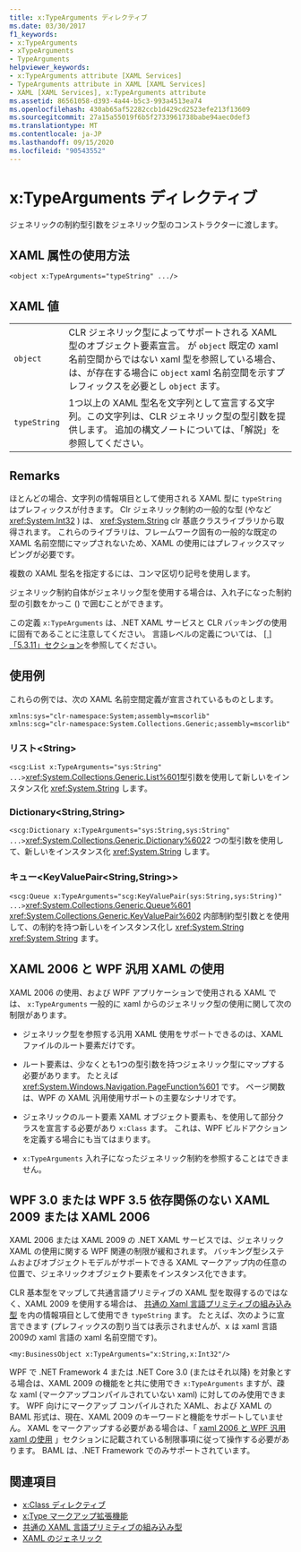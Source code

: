 ```yaml
---
title: x:TypeArguments ディレクティブ
ms.date: 03/30/2017
f1_keywords:
- x:TypeArguments
- xTypeArguments
- TypeArguments
helpviewer_keywords:
- x:TypeArguments attribute [XAML Services]
- TypeArguments attribute in XAML [XAML Services]
- XAML [XAML Services], x:TypeArguments attribute
ms.assetid: 86561058-d393-4a44-b5c3-993a4513ea74
ms.openlocfilehash: 430ab65af52282ccb1d429cd2523efe213f13609
ms.sourcegitcommit: 27a15a55019f6b5f2733961738babe94aec0def3
ms.translationtype: MT
ms.contentlocale: ja-JP
ms.lasthandoff: 09/15/2020
ms.locfileid: "90543552"
---
```

# <a name="xtypearguments-directive"></a>x:TypeArguments ディレクティブ

ジェネリックの制約型引数をジェネリック型のコンストラクターに渡します。

## <a name="xaml-attribute-usage"></a>XAML 属性の使用方法

```xaml
<object x:TypeArguments="typeString" .../>
```

## <a name="xaml-values"></a>XAML 値

|||
|-|-|
|`object`|CLR ジェネリック型によってサポートされる XAML 型のオブジェクト要素宣言。 が `object` 既定の xaml 名前空間からではない xaml 型を参照している場合、は、が存在する場合に `object` xaml 名前空間を示すプレフィックスを必要とし `object` ます。|
|`typeString`|1つ以上の XAML 型名を文字列として宣言する文字列。この文字列は、CLR ジェネリック型の型引数を提供します。 追加の構文ノートについては、「解説」を参照してください。|

## <a name="remarks"></a>Remarks

ほとんどの場合、文字列の情報項目として使用される XAML 型に `typeString` はプレフィックスが付きます。 Clr ジェネリック制約の一般的な型 (やなど <xref:System.Int32> ) は、 <xref:System.String> clr 基底クラスライブラリから取得されます。 これらのライブラリは、フレームワーク固有の一般的な既定の XAML 名前空間にマップされないため、XAML の使用にはプレフィックスマッピングが必要です。

複数の XAML 型名を指定するには、コンマ区切り記号を使用します。

ジェネリック制約自体がジェネリック型を使用する場合は、入れ子になった制約型の引数をかっこ () で囲むことができます。

この定義 `x:TypeArguments` は、.NET XAML サービスと CLR バッキングの使用に固有であることに注意してください。 言語レベルの定義については、 [ \[ \] 「5.3.11」セクション](/previous-versions/msp-n-p/ff650760(v=pandp.10))を参照してください。

## <a name="usage-examples"></a>使用例

これらの例では、次の XAML 名前空間定義が宣言されているものとします。

```xaml
xmlns:sys="clr-namespace:System;assembly=mscorlib"
xmlns:scg="clr-namespace:System.Collections.Generic;assembly=mscorlib"
```

### <a name="liststring"></a>リスト\<String>

`<scg:List x:TypeArguments="sys:String" ...>`<xref:System.Collections.Generic.List%601>型引数を使用して新しいをインスタンス化 <xref:System.String> します。

### <a name="dictionarystringstring"></a>Dictionary\<String,String>

`<scg:Dictionary x:TypeArguments="sys:String,sys:String" ...>`<xref:System.Collections.Generic.Dictionary%602>2 つの型引数を使用して、新しいをインスタンス化 <xref:System.String> します。

### <a name="queuekeyvaluepairstringstring"></a>キュー<KeyValuePair\<String,String>>

`<scg:Queue x:TypeArguments="scg:KeyValuePair(sys:String,sys:String)" ...>`<xref:System.Collections.Generic.Queue%601> <xref:System.Collections.Generic.KeyValuePair%602> 内部制約型引数とを使用して、の制約を持つ新しいをインスタンス化し <xref:System.String> <xref:System.String> ます。

## <a name="xaml-2006-and-wpf-generic-xaml-usages"></a>XAML 2006 と WPF 汎用 XAML の使用

XAML 2006 の使用、および WPF アプリケーションで使用される XAML では、 `x:TypeArguments` 一般的に xaml からのジェネリック型の使用に関して次の制限があります。

- ジェネリック型を参照する汎用 XAML 使用をサポートできるのは、XAML ファイルのルート要素だけです。

- ルート要素は、少なくとも1つの型引数を持つジェネリック型にマップする必要があります。 たとえば <xref:System.Windows.Navigation.PageFunction%601> です。 ページ関数は、WPF の XAML 汎用使用サポートの主要なシナリオです。

- ジェネリックのルート要素 XAML オブジェクト要素も、を使用して部分クラスを宣言する必要があり `x:Class` ます。 これは、WPF ビルドアクションを定義する場合にも当てはまります。

- `x:TypeArguments` 入れ子になったジェネリック制約を参照することはできません。

## <a name="xaml-2009-or-xaml-2006-with-no-wpf-30-or-wpf-35-dependency"></a>WPF 3.0 または WPF 3.5 依存関係のない XAML 2009 または XAML 2006

XAML 2006 または XAML 2009 の .NET XAML サービスでは、ジェネリック XAML の使用に関する WPF 関連の制限が緩和されます。 バッキング型システムおよびオブジェクトモデルがサポートできる XAML マークアップ内の任意の位置で、ジェネリックオブジェクト要素をインスタンス化できます。

CLR 基本型をマップして共通言語プリミティブの XAML 型を取得するのではなく、XAML 2009 を使用する場合は、 [共通の Xaml 言語プリミティブの組み込み型](types-for-primitives.md) を内の情報項目として使用でき `typeString` ます。 たとえば、次のように宣言できます (プレフィックスの割り当ては表示されませんが、x は xaml 言語2009の xaml 言語の xaml 名前空間です)。

```xaml
<my:BusinessObject x:TypeArguments="x:String,x:Int32"/>
```

WPF で .NET Framework 4 または .NET Core 3.0 (またはそれ以降) を対象とする場合は、XAML 2009 の機能をと共に使用でき `x:TypeArguments` ますが、疎な xaml (マークアップコンパイルされていない xaml) に対してのみ使用できます。 WPF 向けにマークアップ コンパイルされた XAML、および XAML の BAML 形式は、現在、XAML 2009 のキーワードと機能をサポートしていません。 XAML をマークアップする必要がある場合は、「 [xaml 2006 と WPF 汎用 xaml の使用](#xaml-2006-and-wpf-generic-xaml-usages) 」セクションに記載されている制限事項に従って操作する必要があります。 BAML は、.NET Framework でのみサポートされています。

## <a name="see-also"></a>関連項目

- [x:Class ディレクティブ](xclass-directive.md)
- [x:Type マークアップ拡張機能](xtype-markup-extension.md)
- [共通の XAML 言語プリミティブの組み込み型](types-for-primitives.md)
- [XAML のジェネリック](generics.md)

